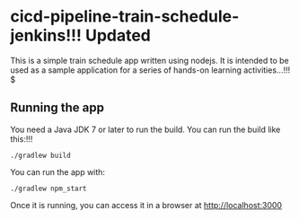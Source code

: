 # cicd-pipeline-train-schedule-jenkins!!! Updated

This is a simple train schedule app written using nodejs. It is intended to be used as a sample application for a series of hands-on learning activities...!!! $

## Running the app

You need a Java JDK 7 or later to run the build. You can run the build like this:!!!

    ./gradlew build

You can run the app with:

    ./gradlew npm_start

Once it is running, you can access it in a browser at [http://localhost:3000](http://localhost:3000)
